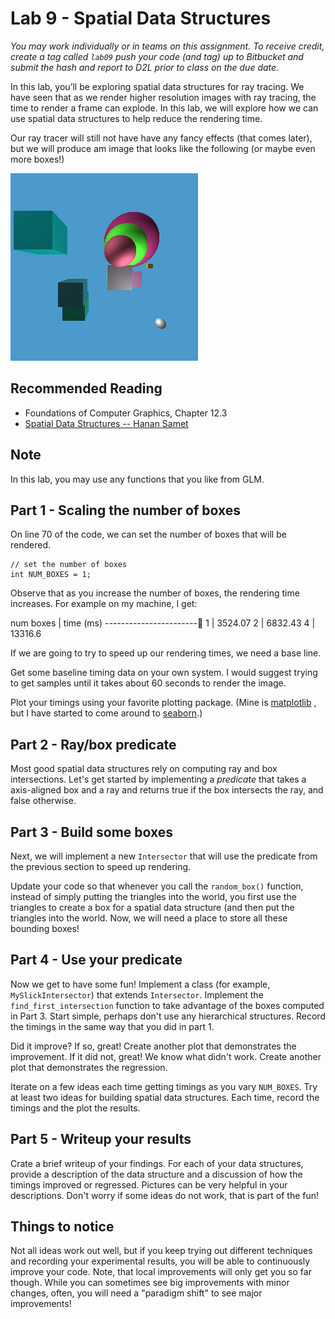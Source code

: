 # Lab 9 - Spatial Data Structures

*You may work individually or in teams on this assignment.
To receive credit, create a tag called `lab09` push your
code (and tag) up to Bitbucket and submit the hash and report to D2L prior
to class on the due date.*

In this lab, you’ll be exploring spatial data structures for ray tracing.
We have seen that as we render higher resolution images with ray tracing, the
time to render a frame can explode.
In this lab, we will explore how we can use spatial data structures to help
reduce the rendering time.

Our ray tracer will still not have have any fancy effects (that comes
later), but we will produce am image that looks like the following
(or maybe even more boxes!)

![target solution](./img/ray-traced.bmp)

## Recommended Reading

* Foundations of Computer Graphics, Chapter 12.3
* [Spatial Data Structures -- Hanan Samet](http://www.cs.umd.edu/~hjs/pubs/kim.pdf)

## Note

In this lab, you may use any functions that you like from GLM.

## Part 1 - Scaling the number of boxes

On line 70 of the code, we can set the number of boxes that will be rendered.

    // set the number of boxes
    int NUM_BOXES = 1;

Observe that as you increase the number of boxes, the rendering time increases.
For example on my machine, I get:

num boxes   | time (ms)
-----------------------
1           | 3524.07
2           | 6832.43
4           | 13316.6

If we are going to try to speed up our rendering times, we need a base line.

Get some baseline timing data on your own system.  I would suggest trying to get
samples until it takes about 60 seconds to render the image.

Plot your timings using your favorite plotting package. (Mine is
[matplotlib](https://matplotlib.org/) , but I have started to come around to
[seaborn](https://seaborn.pydata.org/).)

## Part 2 - Ray/box predicate

Most good spatial data structures rely on computing ray and box intersections.
Let's get started by implementing a *predicate* that takes a axis-aligned box
and a ray and returns true if the box intersects the ray, and false otherwise.

## Part 3 - Build some boxes

Next, we will implement a new `Intersector` that will use the predicate from the
previous section to speed up rendering.

Update your code so that whenever you call the `random_box()` function, instead
of simply putting the triangles into the world, you first use the triangles to
create a box for a spatial data structure (and then put the triangles into the
world.  Now, we will need a place to store all these bounding boxes!

## Part 4 - Use your predicate

Now we get to have some fun!  Implement a class (for example,
`MySlickIntersector`) that extends `Intersector`. Implement the
`find_first_intersection` function to take advantage of the boxes computed in
Part 3.  Start simple, perhaps don't use any hierarchical structures.  Record
the timings in the same way that you did in part 1.

Did it improve?  If so, great!  Create another plot that demonstrates the
improvement.  If it did not, great!  We know what didn't work.  Create another
plot that demonstrates the regression.

Iterate on a few ideas each time getting timings as you vary `NUM_BOXES`.
Try at least two ideas for building spatial data structures.
Each time, record the timings and the plot the results.


## Part 5 - Writeup your results

Crate a brief writeup of your findings.  For each of your data structures,
provide a description of the data structure and a discussion of how the timings
improved or regressed.  Pictures can be very helpful in your descriptions.
Don't worry if some ideas do not work, that is part of the fun!

## Things to notice

Not all ideas work out well, but if you keep trying out different techniques and
recording your experimental results, you will be able to continuously improve
your code.  Note, that local improvements will only get you so far though.
While you can sometimes see big improvements with minor changes, often, you will
need a "paradigm shift" to see major improvements!
